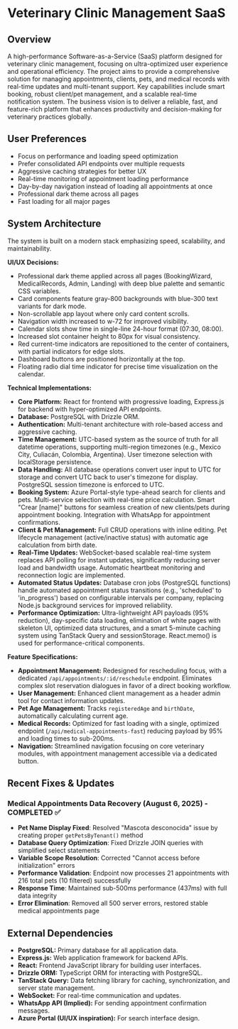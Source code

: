 # Veterinary Clinic Management SaaS

## Overview
A high-performance Software-as-a-Service (SaaS) platform designed for veterinary clinic management, focusing on ultra-optimized user experience and operational efficiency. The project aims to provide a comprehensive solution for managing appointments, clients, pets, and medical records with real-time updates and multi-tenant support. Key capabilities include smart booking, robust client/pet management, and a scalable real-time notification system. The business vision is to deliver a reliable, fast, and feature-rich platform that enhances productivity and decision-making for veterinary practices globally.

## User Preferences
- Focus on performance and loading speed optimization
- Prefer consolidated API endpoints over multiple requests
- Aggressive caching strategies for better UX
- Real-time monitoring of appointment loading performance
- Day-by-day navigation instead of loading all appointments at once
- Professional dark theme across all pages
- Fast loading for all major pages

## System Architecture
The system is built on a modern stack emphasizing speed, scalability, and maintainability.

**UI/UX Decisions:**
- Professional dark theme applied across all pages (BookingWizard, MedicalRecords, Admin, Landing) with deep blue palette and semantic CSS variables.
- Card components feature gray-800 backgrounds with blue-300 text variants for dark mode.
- Non-scrollable app layout where only card content scrolls.
- Navigation width increased to w-72 for improved visibility.
- Calendar slots show time in single-line 24-hour format (07:30, 08:00).
- Increased slot container height to 80px for visual consistency.
- Red current-time indicators are repositioned to the center of containers, with partial indicators for edge slots.
- Dashboard buttons are positioned horizontally at the top.
- Floating radio dial time indicator for precise time visualization on the calendar.

**Technical Implementations:**
- **Core Platform:** React for frontend with progressive loading, Express.js for backend with hyper-optimized API endpoints.
- **Database:** PostgreSQL with Drizzle ORM.
- **Authentication:** Multi-tenant architecture with role-based access and aggressive caching.
- **Time Management:** UTC-based system as the source of truth for all datetime operations, supporting multi-region timezones (e.g., Mexico City, Culiacán, Colombia, Argentina). User timezone selection with localStorage persistence.
- **Data Handling:** All database operations convert user input to UTC for storage and convert UTC back to user's timezone for display. PostgreSQL session timezone is enforced to UTC.
- **Booking System:** Azure Portal-style type-ahead search for clients and pets. Multi-service selection with real-time price calculation. Smart "Crear [name]" buttons for seamless creation of new clients/pets during appointment booking. Integration with WhatsApp for appointment confirmations.
- **Client & Pet Management:** Full CRUD operations with inline editing. Pet lifecycle management (active/inactive status) with automatic age calculation from birth date.
- **Real-Time Updates:** WebSocket-based scalable real-time system replaces API polling for instant updates, significantly reducing server load and bandwidth usage. Automatic heartbeat monitoring and reconnection logic are implemented.
- **Automated Status Updates:** Database cron jobs (PostgreSQL functions) handle automated appointment status transitions (e.g., 'scheduled' to 'in_progress') based on configurable intervals per company, replacing Node.js background services for improved reliability.
- **Performance Optimization:** Ultra-lightweight API payloads (95% reduction), day-specific data loading, elimination of white pages with skeleton UI, optimized data structures, and a smart 5-minute caching system using TanStack Query and sessionStorage. React.memo() is used for performance-critical components.

**Feature Specifications:**
- **Appointment Management:** Redesigned for rescheduling focus, with a dedicated `/api/appointments/:id/reschedule` endpoint. Eliminates complex slot reservation dialogues in favor of a direct booking workflow.
- **User Management:** Enhanced client management as a header admin tool for contact information updates.
- **Pet Age Management:** Tracks `registeredAge` and `birthDate`, automatically calculating current age.
- **Medical Records:** Optimized for fast loading with a single, optimized endpoint (`/api/medical-appointments-fast`) reducing payload by 95% and loading times to sub-200ms.
- **Navigation:** Streamlined navigation focusing on core veterinary modules, with appointment management accessible via a dedicated button.

## Recent Fixes & Updates

### Medical Appointments Data Recovery (August 6, 2025) - COMPLETED ✅
- **Pet Name Display Fixed**: Resolved "Mascota desconocida" issue by creating proper `getPetsByTenant()` method
- **Database Query Optimization**: Fixed Drizzle JOIN queries with simplified select statements
- **Variable Scope Resolution**: Corrected "Cannot access before initialization" errors
- **Performance Validation**: Endpoint now processes 21 appointments with 216 total pets (10 filtered) successfully
- **Response Time**: Maintained sub-500ms performance (437ms) with full data integrity
- **Error Elimination**: Removed all 500 server errors, restored stable medical appointments page

## External Dependencies
- **PostgreSQL:** Primary database for all application data.
- **Express.js:** Web application framework for backend APIs.
- **React:** Frontend JavaScript library for building user interfaces.
- **Drizzle ORM:** TypeScript ORM for interacting with PostgreSQL.
- **TanStack Query:** Data fetching library for caching, synchronization, and server state management.
- **WebSocket:** For real-time communication and updates.
- **WhatsApp API (Implied):** For sending appointment confirmation messages.
- **Azure Portal (UI/UX inspiration):** For search interface design.
